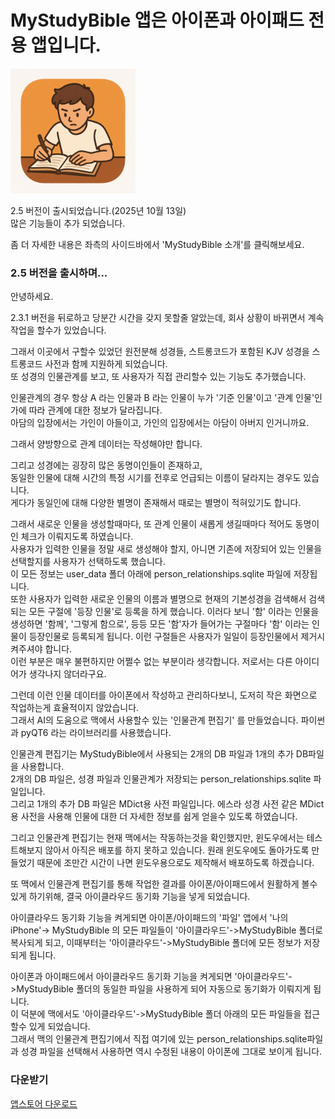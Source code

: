 # MyStudyBible 앱은 아이폰과 아이패드 전용 앱입니다.

<img src="MyStudyBible_2_4_Images/bibleAppIcon.png" width="200">

<br>

2.5 버전이 출시되었습니다.(2025년 10월 13일)  
많은 기능들이 추가 되었습니다.  
  
좀 더 자세한 내용은 좌측의 사이드바에서 'MyStudyBible 소개'를 클릭해보세요.


### 2.5 버전을 출시하며...

안녕하세요.  

2.3.1 버전을 뒤로하고 당분간 시간을 갖지 못할줄 알았는데, 회사 상황이 바뀌면서 계속 작업을 할수가 있었습니다.  

그래서 이곳에서 구할수 있었던 원전분해 성경들, 스트롱코드가 포함된 KJV 성경을 스트롱코드 사전과 함께 지원하게 되었습니다.  
또 성경의 인물관계를 보고, 또 사용자가 직접 관리할수 있는 기능도 추가했습니다.  
  
인물관계의 경우 항상 A 라는 인물과 B 라는 인물이 누가 '기준 인물'이고 '관계 인물'인가에 따라 관계에 대한 정보가 달라집니다.  
아담의 입장에서는 가인이 아들이고, 가인의 입장에서는 아담이 아버지 인거니까요.  
  
그래서 양방향으로 관계 데이터는 작성해야만 합니다.  
  
그리고 성경에는 굉장히 많은 동명이인들이 존재하고,  
동일한 인물에 대해 시간의 특정 시기를 전후로 언급되는 이름이 달라지는 경우도 있습니다.  
게다가 동일인에 대해 다양한 별명이 존재해서 때로는 별명이 적혀있기도 합니다.  
  
그래서 새로운 인물을 생성할때마다, 또 관계 인물이 새롭게 생길때마다 적어도 동명이인 체크가 이뤄지도록 하였습니다.  
사용자가 입력한 인물을 정말 새로 생성해야 할지, 아니면 기존에 저장되어 있는 인물을 선택할지를 사용자가 선택하도록 했습니다.  
이 모든 정보는 user_data 폴더 아래에 person_relationships.sqlite 파일에 저장됩니다.  
또한 사용자가 입력한 새로운 인물의 이름과 별명으로 현재의 기본성경을 검색해서 검색되는 모든 구절에 '등장 인물'로 등록을 하게 했습니다. 이러다 보니 '함' 이라는 인물을 생성하면 '함께', '그렇게 함으로', 등등 모든 '함'자가 들어가는 구절마다 '함' 이라는 인물이 등장인물로 등록되게 됩니다. 이런 구절들은 사용자가 일일이 등장인물에서 제거시켜주셔야 합니다.  
이런 부분은 매우 불편하지만 어쩔수 없는 부분이라 생각합니다. 저로서는 다른 아이디어가 생각나지 않더라구요.  
  
그런데 이런 인물 데이터를 아이폰에서 작성하고 관리하다보니, 도저히 작은 화면으로 작업하는게 효율적이지 않았습니다.  
그래서 AI의 도움으로 맥에서 사용할수 있는 '인물관계 편집기' 를 만들었습니다. 파이썬과 pyQT6 라는 라이브러리를 사용했습니다.  
  
인물관계 편집기는 MyStudyBible에서 사용되는 2개의 DB 파일과 1개의 추가 DB파일을 사용합니다.  
2개의 DB 파일은, 성경 파일과 인물관계가 저장되는 person_relationships.sqlite 파일입니다.  
그리고 1개의 추가 DB 파일은 MDict용 사전 파일입니다. 에스라 성경 사전 같은 MDict 용 사전을 사용해 인물에 대한 더 자세한 정보를 쉽게 얻을수 있도록 하였습니다.  
  
그리고 인물관계 편집기는 현재 맥에서는 작동하는것을 확인했지만, 윈도우에서는 테스트해보지 않아서 아직은 배포를 하지 못하고 있습니다. 원래 윈도우에도 돌아가도록 만들었기 때문에 조만간 시간이 나면 윈도우용으로도 제작해서 배포하도록 하겠습니다.  
  
또 맥에서 인물관계 편집기를 통해 작업한 결과를 아이폰/아이패드에서 원활하게 볼수 있게 하기위해, 결국 아이클라우드 동기화 기능을 넣게 되었습니다.  
  
아이클라우드 동기화 기능을 켜게되면 아이폰/아이패드의 '파일' 앱에서 '나의 iPhone'-> MyStudyBible 의 모든 파일들이 '아이클라우드'->MyStudyBible 폴더로 복사되게 되고, 이때부터는 '아이클라우드'->MyStudyBible 폴더에 모든 정보가 저장되게 됩니다.  
  
아이폰과 아이패드에서 아이클라우드 동기화 기능을 켜게되면 '아이클라우드'->MyStudyBible 폴더의 동일한 파일을 사용하게 되어 자동으로 동기화가 이뤄지게 됩니다.  
이 덕분에 맥에서도 '아이클라우드'->MyStudyBible 폴더 아래의 모든 파일들을 접근할수 있게 되었습니다.  
그래서 맥의 인물관계 편집기에서 직접 여기에 있는 person_relationships.sqlite파일과 성경 파일을 선택해서 사용하면 역시 수정된 내용이 아이폰에 그대로 보이게 됩니다.  
  
  
  
### 다운받기

[앱스토어 다운로드](https://apps.apple.com/us/app/mystudybible/id6743988874)
